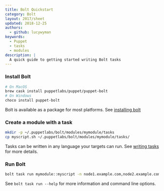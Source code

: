 ```yaml
---
title: Bolt Quickstart
category: Bolt
layout: 2017/sheet
updated: 2018-12-25
authors:
  - github: lucywyman
keywords:
  - Puppet
  - tasks
  - modules
description: |
  A quick guide to getting started writing Bolt tasks
---
```


### Install Bolt

```bash
# On MacOS
brew cask install puppetlabs/puppet/puppet-bolt
# On Windows
choco install puppet-bolt
```

Bolt is available as a package for most platforms. See [installing bolt](https://puppet.com/docs/bolt/latest/bolt_installing.html)

### Create a module with a task

```bash
mkdir -p ~/.puppetlabs/bolt/modules/mymodule/tasks
cp myscript.sh ~/.puppetlabs/bolt/modules/mymodule/tasks/
```

Tasks can be written in any language your targets can run. See [writing tasks](https://puppet.com/docs/bolt/latest/writing_tasks.html) for more details.

### Run Bolt

```bash
bolt task run mymodule::myscript -n node1.example.com,node2.example.com --private-key ~/.ssh/id_rsa-private
```

See `bolt task run --help` for more information and command line options.
